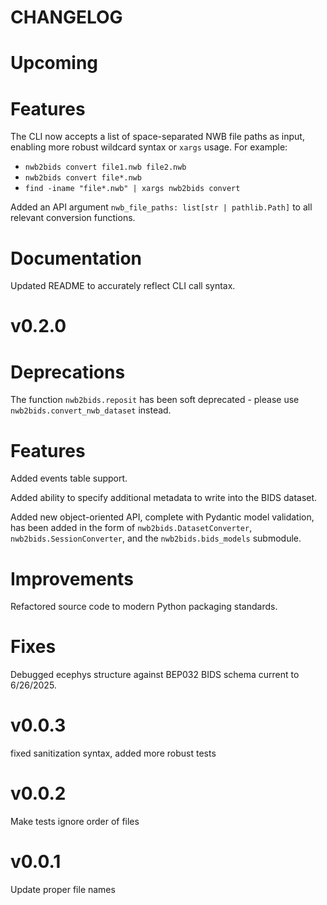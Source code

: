 # CHANGELOG

# Upcoming

# Features

The CLI now accepts a list of space-separated NWB file paths as input, enabling more robust wildcard syntax or `xargs` usage.
For example:
 - `nwb2bids convert file1.nwb file2.nwb`
 - `nwb2bids convert file*.nwb`
 - `find -iname "file*.nwb" | xargs nwb2bids convert`

Added an API argument `nwb_file_paths: list[str | pathlib.Path]` to all relevant conversion functions.

# Documentation

Updated README to accurately reflect CLI call syntax.



# v0.2.0

# Deprecations

The function `nwb2bids.reposit` has been soft deprecated - please use `nwb2bids.convert_nwb_dataset` instead.

# Features

Added events table support.

Added ability to specify additional metadata to write into the BIDS dataset.

Added new object-oriented API, complete with Pydantic model validation, has been added in the form of `nwb2bids.DatasetConverter`, `nwb2bids.SessionConverter`, and the `nwb2bids.bids_models` submodule.

# Improvements

Refactored source code to modern Python packaging standards.

# Fixes

Debugged ecephys structure against BEP032 BIDS schema current to 6/26/2025.



# v0.0.3

fixed sanitization syntax, added more robust tests



# v0.0.2

Make tests ignore order of files



# v0.0.1

Update proper file names
